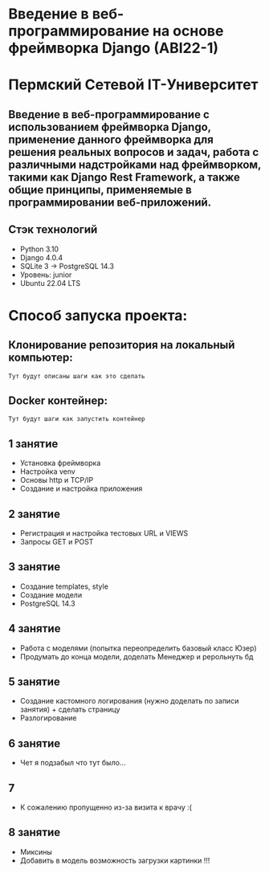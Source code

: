 # Введение в веб-программирование на основе фреймворка Django (ABI22-1)
# Пермский Сетевой IT-Университет

## Введение в веб-программирование с использованием фреймворка Django, применение данного фреймворка для решения реальных вопросов и задач, работа с различными надстройками над фреймворком, такими как Django Rest Framework, а также общие принципы, применяемые в программировании веб-приложений.

## Стэк технологий
* Python 3.10
* Django 4.0.4
* SQLite 3 -> PostgreSQL 14.3
* Уровень: junior
* Ubuntu 22.04 LTS

# Способ запуска проекта:
## Клонирование репозитория на локальный компьютер:
~~~
Тут будут описаны шаги как это сделать
~~~

## Docker контейнер:
~~~
Тут будут шаги как запустить контейнер
~~~

## 1 занятие
* Установка фреймворка
* Настройка venv
* Основы http и TCP/IP
* Создание и настройка приложения

## 2 занятие
* Регистрация и настройка тестовых URL и VIEWS
* Запросы GET и POST

## 3 занятие
* Создание templates, style
* Создание модели
* PostgreSQL 14.3

## 4 занятие
* Работа с моделями (попытка переопределить базовый класс Юзер)
* Продумать до конца модели, доделать Менеджер и рерольнуть бд

## 5 занятие
* Создание кастомного логирования (нужно доделать по записи занятия) + сделать страницу
* Разлогирование

## 6 занятие
* Чет я подзабыл что тут было...

## 7
* К сожалению пропущенно из-за визита к врачу :(

## 8 занятие
* Миксины
* Добавить в модель возможность загрузки картинки !!!